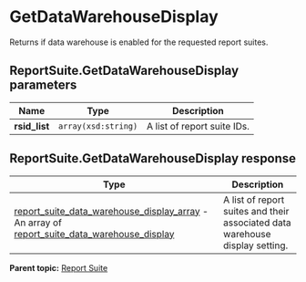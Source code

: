 # GetDataWarehouseDisplay

Returns if data warehouse is enabled for the requested report suites.

## ReportSuite.GetDataWarehouseDisplay parameters

|Name|Type|Description|
|----|----|-----------|
|**rsid\_list** |`array(xsd:string)` |A list of report suite IDs.|

## ReportSuite.GetDataWarehouseDisplay response

|Type|Description|
|----|-----------|
| [report\_suite\_data\_warehouse\_display\_array](../../data_types/r_report_suite_data_warehouse_display_array.md#) - An array of [report\_suite\_data\_warehouse\_display](../../data_types/r_report_suite_data_warehouse_display.md#) |A list of report suites and their associated data warehouse display setting.|

**Parent topic:** [Report Suite](../../methods/report_suite/r_methods_reportsuite.md)

